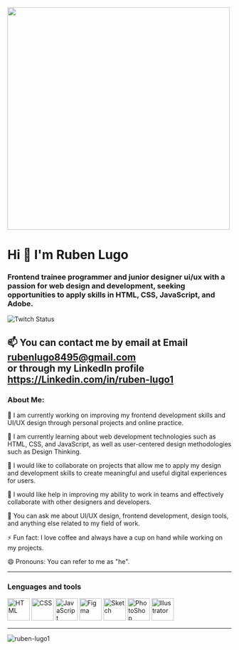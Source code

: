 
<div class="header" aling="center"> 
    <img src="https://images.unsplash.com/photo-1585366119957-e9730b6d0f60?ixlib=rb-4.0.3&ixid=MnwxMjA3fDB8MHxwaG90by1wYWdlfHx8fGVufDB8fHx8&auto=format&fit=crop&w=1171&q=80" width="500"/>

<h1 aling="center">Hi  👋  I'm Ruben Lugo</h1>
<h3 aling="center">Frontend trainee programmer and junior designer ui/ux with a passion for web design and development, seeking opportunities to apply skills in HTML, CSS, JavaScript, and Adobe.</h3>

<div id="badges" aling="center">
    <img alt="Twitch Status" src="https://img.shields.io/twitch/status/Ruben?color=green&style=plastic">
</div>

📫 You can contact me by email at Email rubenlugo8495@gmail.com  
or through my LinkedIn profile https://Linkedin.com/in/ruben-lugo1    
---

### About Me:

🔭 I am currently working on improving my frontend development skills and UI/UX design through personal projects and online practice.

🌱 I am currently learning about web development technologies such as HTML, CSS, and JavaScript, as well as user-centered design methodologies such as Design Thinking.

👯 I would like to collaborate on projects that allow me to apply my design and development skills to create meaningful and useful digital experiences for users.

🤔 I would like help in improving my ability to work in teams and effectively collaborate with other designers and developers.

💬 You can ask me about UI/UX design, frontend development, design tools, and anything else related to my field of work.

⚡ Fun fact: I love coffee and always have a cup on hand while working on my projects.

😄 Pronouns: You can refer to me as "he".

---

<h3>Lenguages and tools</h3>
<div aline="left">
<div>
<img src="https://img.icons8.com/color/1x/html-5.png" title="HTML" alt="HTML" width="50" height="50"/>
<img src="https://img.icons8.com/color/1x/css3.png" title="CSS" alt="CSS" width="50" height="50"/>
<img src="https://img.icons8.com/color/1x/javascript.png" title="JavaScript" alt="JavaScript" width="50" height="50"/>
<img src="https://img.icons8.com/fluency/1x/figma.png" title="Figma" alt="Figma" width="50" height="50"/>
<img src="https://img.icons8.com/plasticine/1x/sketch.png" title="Sketch" alt="Sketch" width="50" height="50"/>
<img src="https://img.icons8.com/color/1x/adobe-photoshop.png" title="PhotoShop" alt="PhotoShop" width="50" height="50"/>
<img src="https://img.icons8.com/color/1x/adobe-illustrator.png" title="Illustrator" alt="Illustrator" width="50" height="50"/>
</div>

---

![ruben-lugo1](https://github-readme-stats.vercel.app/api?username=ruben-lugo1&show_icons=true&theme=radical)
